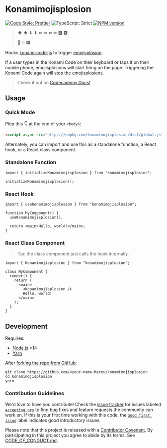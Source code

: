 # Konamimojisplosion

[![Code Style: Prettier](https://img.shields.io/badge/code_style-prettier-brightgreen.svg)](https://prettier.io)
![TypeScript: Strict](https://img.shields.io/badge/typescript-strict-brightgreen.svg)
[![NPM version](https://badge.fury.io/js/konamimojisplosion.svg)](http://badge.fury.io/js/konamimojisplosion)

> ⬆ ⬆ ⬇ ⬇ ⬅ ➡ ⬅ ➡ 🅱 🅰
>
> 🎉 ✨ 🎆

Hooks [konami-code-js](https://github.com/Haeresis/konami-code-js) to trigger [emojisplosion](https://github.com/JoshuaKGoldberg/emojisplosion).

If a user types in the Konami Code on their keyboard or taps it on their mobile phone, emojisplosions will start firing on the page.
Triggering the Konami Code again will stop the emojisplosions.

> Check it out on [Codecademy Docs!](https://codecademy.com/resources/docs)

## Usage

### Quick Mode

Plop this 👇 at the end of your `<body>`:

<!-- prettier-ignore -->
```html
<script async src="https://unpkg.com/konamimojisplosion/dist/global.js"></script>
```

Alternately, you can import and use this as a standalone function, a React hook, or a React class component.

### Standalone Function

```tsx
import { initializeKonamimojisplosion } from "konamimojisplosion";

initializeKonamimojisplosion();
```

### React Hook

```tsx
import { useKonamimojisplosion } from "konamimojisplosion";

function MyComponent() {
  useKonamimojisplosion();

  return <main>Hello, world!</main>;
}
```

### React Class Component

> Tip: the class component just calls the hook internally.

```tsx
import { Konamimojisplosion } from "konamimojisplosion";

class MyComponent {
  render() {
    return (
      <main>
        <Konamimojisplosion />
        Hello, world!
      </main>
    );
  }
}
```

## Development

Requires:

- [Node.js](https://nodejs.org) >14
- [Yarn](https://yarnpkg.com/en)

After [forking the repo from GitHub](https://help.github.com/articles/fork-a-repo):

```shell
git clone https://github.com/<your-name-here>/konamimojisplosion
cd konamimojisplosion
yarn
```

### Contribution Guidelines

We'd love to have you contribute!
Check the [issue tracker](https://github.com/Codecademy/konamimojisplosion/issues) for issues labeled [`accepting prs`](https://github.com/Codecademy/konamimojisplosion/issues?utf8=%E2%9C%93&q=is%3Aissue+is%3Aopen+label%3A%22accepting+prs%22) to find bug fixes and feature requests the community can work on.
If this is your first time working with this code, the [`good first issue`](https://github.com/Codecademy/konamimojisplosion/issues?utf8=%E2%9C%93&q=is%3Aissue+is%3Aopen+label%3A%22good+first+issue%22+) label indicates good introductory issues.

Please note that this project is released with a [Contributor Covenant](https://www.contributor-covenant.org).
By participating in this project you agree to abide by its terms.
See [CODE_OF_CONDUCT.md](./CODE_OF_CONDUCT.md).
